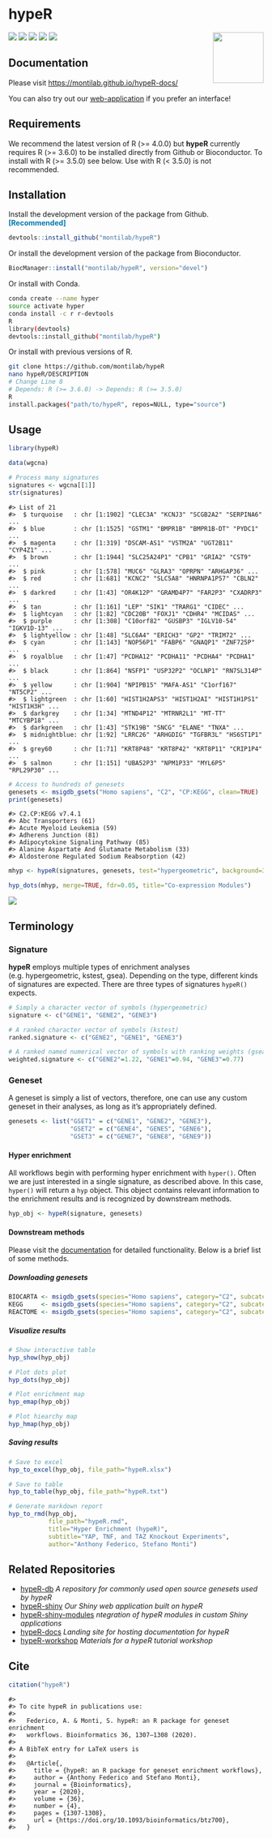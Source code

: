 
<!-- README.md is generated from README.Rmd. Please edit that file -->

# hypeR

<img src="media/logo.png" height="100px" align="right"/>

![](https://github.com/montilab/hypeR/workflows/build/badge.svg)
[![](https://img.shields.io/badge/bioconductor-3.11-3a6378.svg)](https://doi.org/doi:10.18129/B9.bioc.hypeR)
[![](https://img.shields.io/badge/platforms-linux%20%7C%20osx%20%7C%20win-2a89a1.svg)](https://bioconductor.org/checkResults/3.9/bioc-LATEST/hypeR/)
[![](https://lifecycle.r-lib.org/articles/figures/lifecycle-stable.svg)](https://www.tidyverse.org/lifecycle/#stable)
[![](https://img.shields.io/github/last-commit/montilab/hypeR.svg)](https://github.com/montilab/hypeR/commits/master)

## Documentation

Please visit <https://montilab.github.io/hypeR-docs/>

You can also try out our
[web-application](https://hyper-shiny.shinyapps.io/wapp/) if you prefer
an interface\!

## Requirements

We recommend the latest version of R (\>= 4.0.0) but **hypeR** currently
requires R (\>= 3.6.0) to be installed directly from Github or
Bioconductor. To install with R (\>= 3.5.0) see below. Use with R (\<
3.5.0) is not recommended.

## Installation

Install the development version of the package from Github.
<span style="color:#0278ae">**\[Recommended\]**</span>

``` r
devtools::install_github("montilab/hypeR")
```

Or install the development version of the package from Bioconductor.

``` r
BiocManager::install("montilab/hypeR", version="devel")
```

Or install with Conda.

``` bash
conda create --name hyper
source activate hyper
conda install -c r r-devtools
R
library(devtools)
devtools::install_github("montilab/hypeR")
```

Or install with previous versions of R.

``` bash
git clone https://github.com/montilab/hypeR
nano hypeR/DESCRIPTION
# Change Line 8
# Depends: R (>= 3.6.0) -> Depends: R (>= 3.5.0)
R
install.packages("path/to/hypeR", repos=NULL, type="source")
```

## Usage

``` r
library(hypeR)
```

``` r
data(wgcna)

# Process many signatures
signatures <- wgcna[[1]]
str(signatures)
```

    #> List of 21
    #>  $ turquoise   : chr [1:1902] "CLEC3A" "KCNJ3" "SCGB2A2" "SERPINA6" ...
    #>  $ blue        : chr [1:1525] "GSTM1" "BMPR1B" "BMPR1B-DT" "PYDC1" ...
    #>  $ magenta     : chr [1:319] "DSCAM-AS1" "VSTM2A" "UGT2B11" "CYP4Z1" ...
    #>  $ brown       : chr [1:1944] "SLC25A24P1" "CPB1" "GRIA2" "CST9" ...
    #>  $ pink        : chr [1:578] "MUC6" "GLRA3" "OPRPN" "ARHGAP36" ...
    #>  $ red         : chr [1:681] "KCNC2" "SLC5A8" "HNRNPA1P57" "CBLN2" ...
    #>  $ darkred     : chr [1:43] "OR4K12P" "GRAMD4P7" "FAR2P3" "CXADRP3" ...
    #>  $ tan         : chr [1:161] "LEP" "SIK1" "TRARG1" "CIDEC" ...
    #>  $ lightcyan   : chr [1:82] "CDC20B" "FOXJ1" "CDHR4" "MCIDAS" ...
    #>  $ purple      : chr [1:308] "C10orf82" "GUSBP3" "IGLV10-54" "IGKV1D-13" ...
    #>  $ lightyellow : chr [1:48] "SLC6A4" "ERICH3" "GP2" "TRIM72" ...
    #>  $ cyan        : chr [1:143] "NOP56P1" "FABP6" "GNAQP1" "ZNF725P" ...
    #>  $ royalblue   : chr [1:47] "PCDHA12" "PCDHA11" "PCDHA4" "PCDHA1" ...
    #>  $ black       : chr [1:864] "NSFP1" "USP32P2" "OCLNP1" "RN7SL314P" ...
    #>  $ yellow      : chr [1:904] "NPIPB15" "MAFA-AS1" "C1orf167" "NT5CP2" ...
    #>  $ lightgreen  : chr [1:60] "HIST1H2APS3" "HIST1H2AI" "HIST1H1PS1" "HIST1H3H" ...
    #>  $ darkgrey    : chr [1:34] "MTND4P12" "MTRNR2L1" "MT-TT" "MTCYBP18" ...
    #>  $ darkgreen   : chr [1:43] "STK19B" "SNCG" "ELANE" "TNXA" ...
    #>  $ midnightblue: chr [1:92] "LRRC26" "ARHGDIG" "TGFBR3L" "HS6ST1P1" ...
    #>  $ grey60      : chr [1:71] "KRT8P48" "KRT8P42" "KRT8P11" "CRIP1P4" ...
    #>  $ salmon      : chr [1:151] "UBA52P3" "NPM1P33" "MYL6P5" "RPL29P30" ...

``` r
# Access to hundreds of genesets
genesets <- msigdb_gsets("Homo sapiens", "C2", "CP:KEGG", clean=TRUE)
print(genesets)
```

    #> C2.CP:KEGG v7.4.1 
    #> Abc Transporters (61)
    #> Acute Myeloid Leukemia (59)
    #> Adherens Junction (81)
    #> Adipocytokine Signaling Pathway (85)
    #> Alanine Aspartate And Glutamate Metabolism (33)
    #> Aldosterone Regulated Sodium Reabsorption (42)

``` r
mhyp <- hypeR(signatures, genesets, test="hypergeometric", background=30000)
```

``` r
hyp_dots(mhyp, merge=TRUE, fdr=0.05, title="Co-expression Modules")
```

<img src="README_files/figure-gfm/unnamed-chunk-5-1.png" style="display: block; margin: auto;" />

## Terminology

### Signature

**hypeR** employs multiple types of enrichment analyses
(e.g. hypergeometric, kstest, gsea). Depending on the type, different
kinds of signatures are expected. There are three types of signatures
`hypeR()` expects.

``` r
# Simply a character vector of symbols (hypergeometric)
signature <- c("GENE1", "GENE2", "GENE3")

# A ranked character vector of symbols (kstest)
ranked.signature <- c("GENE2", "GENE1", "GENE3")

# A ranked named numerical vector of symbols with ranking weights (gsea)
weighted.signature <- c("GENE2"=1.22, "GENE1"=0.94, "GENE3"=0.77)
```

### Geneset

A geneset is simply a list of vectors, therefore, one can use any custom
geneset in their analyses, as long as it’s appropriately defined.

``` r
genesets <- list("GSET1" = c("GENE1", "GENE2", "GENE3"),
                 "GSET2" = c("GENE4", "GENE5", "GENE6"),
                 "GSET3" = c("GENE7", "GENE8", "GENE9"))
```

#### Hyper enrichment

All workflows begin with performing hyper enrichment with `hyper()`.
Often we are just interested in a single signature, as described above.
In this case, `hyper()` will return a `hyp` object. This object contains
relevant information to the enrichment results and is recognized by
downstream methods.

``` r
hyp_obj <- hypeR(signature, genesets)
```

#### Downstream methods

Please visit the [documentation](https://montilab.github.io/hypeR-docs/)
for detailed functionality. Below is a brief list of some methods.

##### Downloading genesets

``` r
BIOCARTA <- msigdb_gsets(species="Homo sapiens", category="C2", subcategory="CP:BIOCARTA")
KEGG     <- msigdb_gsets(species="Homo sapiens", category="C2", subcategory="CP:KEGG")
REACTOME <- msigdb_gsets(species="Homo sapiens", category="C2", subcategory="CP:REACTOME")
```

##### Visualize results

``` r
# Show interactive table
hyp_show(hyp_obj)

# Plot dots plot
hyp_dots(hyp_obj)

# Plot enrichment map
hyp_emap(hyp_obj)

# Plot hiearchy map
hyp_hmap(hyp_obj)
```

##### Saving results

``` r
# Save to excel
hyp_to_excel(hyp_obj, file_path="hypeR.xlsx")

# Save to table
hyp_to_table(hyp_obj, file_path="hypeR.txt")

# Generate markdown report
hyp_to_rmd(hyp_obj,
           file_path="hypeR.rmd",
           title="Hyper Enrichment (hypeR)",
           subtitle="YAP, TNF, and TAZ Knockout Experiments",
           author="Anthony Federico, Stefano Monti")
```

## Related Repositories

  - [hypeR-db](https://github.com/montilab/hypeR-db) *A repository for
    commonly used open source genesets used by hypeR*
  - [hypeR-shiny](https://github.com/montilab/hypeR-shiny) *Our Shiny
    web application built on hypeR*
  - [hypeR-shiny-modules](https://github.com/montilab/hypeR-shiny-modules)
    *ntegration of hypeR modules in custom Shiny applications*
  - [hypeR-docs](https://github.com/montilab/hypeR-docs) *Landing site
    for hosting documentation for hypeR*
  - [hypeR-workshop](https://github.com/montilab/hypeR-workshop)
    *Materials for a hypeR tutorial workshop*

## Cite

``` r
citation("hypeR")
```

    #> 
    #> To cite hypeR in publications use:
    #> 
    #>   Federico, A. & Monti, S. hypeR: an R package for geneset enrichment
    #>   workflows. Bioinformatics 36, 1307–1308 (2020).
    #> 
    #> A BibTeX entry for LaTeX users is
    #> 
    #>   @Article{,
    #>     title = {hypeR: an R package for geneset enrichment workflows},
    #>     author = {Anthony Federico and Stefano Monti},
    #>     journal = {Bioinformatics},
    #>     year = {2020},
    #>     volume = {36},
    #>     number = {4},
    #>     pages = {1307-1308},
    #>     url = {https://doi.org/10.1093/bioinformatics/btz700},
    #>   }
